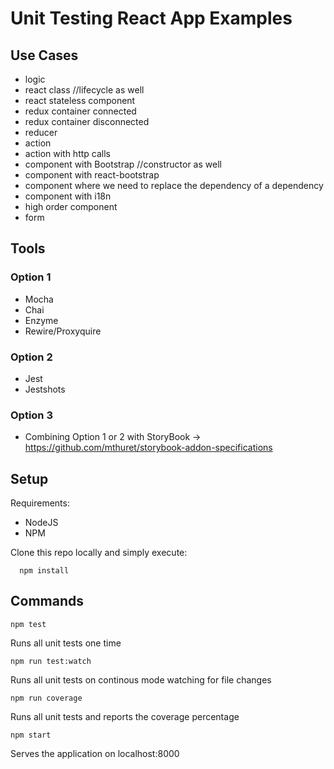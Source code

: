 # Unit Testing React App Examples

## Use Cases
- logic
- react class //lifecycle as well
- react stateless component
- redux container connected
- redux container disconnected
- reducer
- action
- action with http calls
- component with Bootstrap //constructor as well
- component with react-bootstrap
- component where we need to replace the dependency of a dependency
- component with i18n
- high order component
- form

## Tools
### Option 1
- Mocha
- Chai
- Enzyme
- Rewire/Proxyquire

### Option 2
- Jest
- Jestshots
### Option 3
- Combining Option 1 or 2 with StoryBook -> https://github.com/mthuret/storybook-addon-specifications

## Setup

Requirements:
- NodeJS
- NPM

Clone this repo locally and simply execute:

      npm install 

## Commands

    npm test

  Runs all unit tests one time

    npm run test:watch

  Runs all unit tests on continous mode watching for file changes

    npm run coverage

  Runs all unit tests and reports the coverage percentage

    npm start

  Serves the application on localhost:8000
